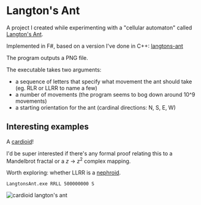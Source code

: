 Langton's Ant
=============

A project I created while experimenting with a "cellular automaton" called [Langton's Ant](https://en.wikipedia.org/wiki/Langton's_ant).

Implemented in F#, based on a version I've done in C++: [langtons-ant](https://github.com/mhadam/langtons-ant/)

The program outputs a PNG file.

The executable takes two arguments:
* a sequence of letters that specify what movement the ant should take (eg. RLR or LLRR to name a few)
* a number of movements (the program seems to bog down around 10^9 movements)
* a starting orientation for the ant (cardinal directions: N, S, E, W)

Interesting examples
-------------------
A [cardioid](https://en.wikipedia.org/wiki/Cardioid)!

I'd be super interested if there's any formal proof relating this to a Mandelbrot fractal or a _z_ -> _z_<sup>2</sup> complex mapping.

Worth exploring: whether LLRR is a [nephroid](https://en.wikipedia.org/wiki/Nephroid).
```
LangtonsAnt.exe RRLL 500000000 S
```
![cardioid langton's ant](http://i.imgur.com/Myad95a.png)
